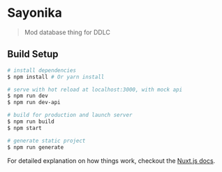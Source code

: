 # Sayonika

> Mod database thing for DDLC

## Build Setup

``` bash
# install dependencies
$ npm install # Or yarn install

# serve with hot reload at localhost:3000, with mock api
$ npm run dev
$ npm run dev-api

# build for production and launch server
$ npm run build
$ npm start

# generate static project
$ npm run generate
```

For detailed explanation on how things work, checkout the [Nuxt.js docs](https://github.com/nuxt/nuxt.js).
